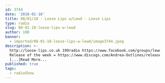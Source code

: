 ```yaml
---
id: 3744
date: '2018-01-10'
title: 08/01/18 - Loose Lips w/Lewd - Loose Lips
type: radio
slug: 08-01-18-loose-lips-w-lewd
author: 100
banner:
  - imported/08-01-18-loose-lips-w-lewd/image3744.jpeg
description: >-
  http://loose-lips.co.uk 199radio https://www.facebook.com/groups/lewdlondon
  Release of the week = https://www.discogs.com/Andrea-Outlines/release/7453558
  [...]Read More...
published: true
tags:
  - radioShow
---
```

